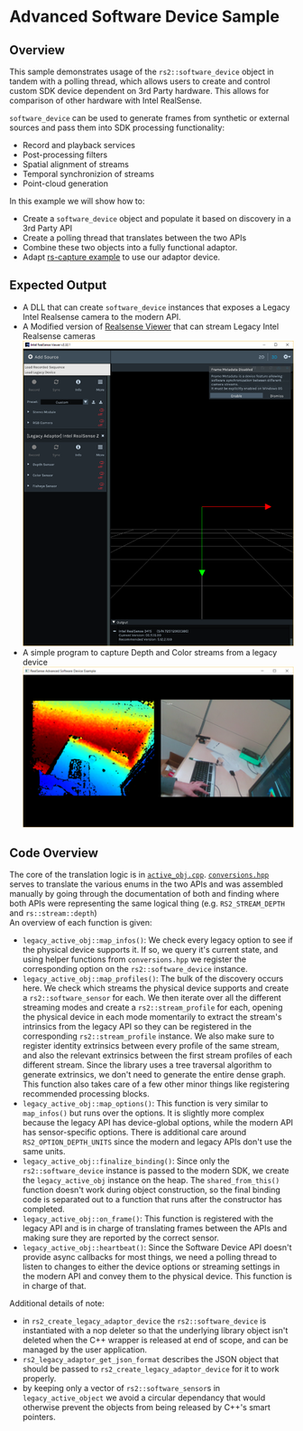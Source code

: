 # Advanced Software Device Sample

## Overview

This sample demonstrates usage of the `rs2::software_device` object in tandem with a polling thread, which allows users to create and control custom SDK device dependent on 3rd Party hardware. This allows for comparison of other hardware with Intel RealSense.

`software_device` can be used to generate frames from synthetic or external sources and pass them into SDK processing functionality: 
* Record and playback services
* Post-processing filters
* Spatial alignment of streams
* Temporal synchronizion of streams
* Point-cloud generation

In this example we will show how to:
* Create a `software_device` object and populate it based on discovery in a 3rd Party API
* Create a polling thread that translates between the two APIs
* Combine these two objects into a fully functional adaptor.
* Adapt [rs-capture example](../capture) to use our adaptor device.

## Expected Output

* A DLL that can create `software_device` instances that exposes a Legacy Intel Realsense camera to the modern API.
* A Modified version of [Realsense Viewer](../../tools/realsense-viewer) that can stream Legacy Intel Realsense cameras
![](../../doc/img/software_device_advanced_viewer.png)
* A simple program to capture Depth and Color streams from a legacy device
![](../../doc/img/software_device_advance_capture.png)

## Code Overview

The core of the translation logic is in [`active_obj.cpp`](./active_obj.cpp). [`conversions.hpp`](./conversions.hpp) serves to translate the various enums in the two APIs and was assembled manually by going through the documentation of both and finding where both APIs were representing the same logical thing (e.g. `RS2_STREAM_DEPTH` and `rs::stream::depth`)
<br/>
An overview of each function is given:
* `legacy_active_obj::map_infos()`: We check every legacy option to see if the physical device supports it. If so, we query it's current state, and using helper functions from `conversions.hpp` we register the corresponding option on the `rs2::software_device` instance.
* `legacy_active_obj::map_profiles()`: The bulk of the discovery occurs here. We check which streams the physical device supports and create a `rs2::software_sensor` for each. We then iterate over all the different streaming modes and create a `rs2::stream_profile` for each, opening the physical device in each mode momentarily to extract the stream's intrinsics from the legacy API so they can be registered in the corresponding `rs2::stream_profile` instance. We also make sure to register identity extrinsics between every profile of the same stream, and also the relevant extrinsics between the first stream profiles of each different stream. Since the library uses a tree traversal algorithm to generate extrinsics, we don't need to generate the entire dense graph. This function also takes care of a few other minor things like registering recommended processing blocks.
* `legacy_active_obj::map_options()`: This function is very similar to `map_infos()` but runs over the options. It is slightly more complex because the legacy API has device-global options, while the modern API has sensor-specific options. There is additional care around `RS2_OPTION_DEPTH_UNITS` since the modern and legacy APIs don't use the same units.
* `legacy_active_obj::finalize_binding()`: Since only the `rs2::software_device` instance is passed to the modern SDK, we create the `legacy_active_obj` instance on the heap. The `shared_from_this()` function doesn't work during object construction, so the final binding code is separated out to a function that runs after the constructor has completed.
* `legacy_active_obj::on_frame()`: This function is registered with the legacy API and is in charge of translating frames between the APIs and making sure they are reported by the correct sensor.
* `legacy_active_obj::heartbeat()`: Since the Software Device API doesn't provide async callbacks for most things, we need a polling thread to listen to changes to either the device options or streaming settings in the modern API and convey them to the physical device. This function is in charge of that.

Additional details of note:
* in `rs2_create_legacy_adaptor_device` the `rs2::software_device` is instantiated with a nop deleter so that the underlying library object isn't deleted when the C++ wrapper is released at end of scope, and can be managed by the user application.
* `rs2_legacy_adaptor_get_json_format` describes the JSON object that should be passed to `rs2_create_legacy_adaptor_device` for it to work properly.
* by keeping only a vector of `rs2::software_sensor`s in `legacy_active_object` we avoid a circular dependancy that would otherwise prevent the objects from being released by C++'s smart pointers.
